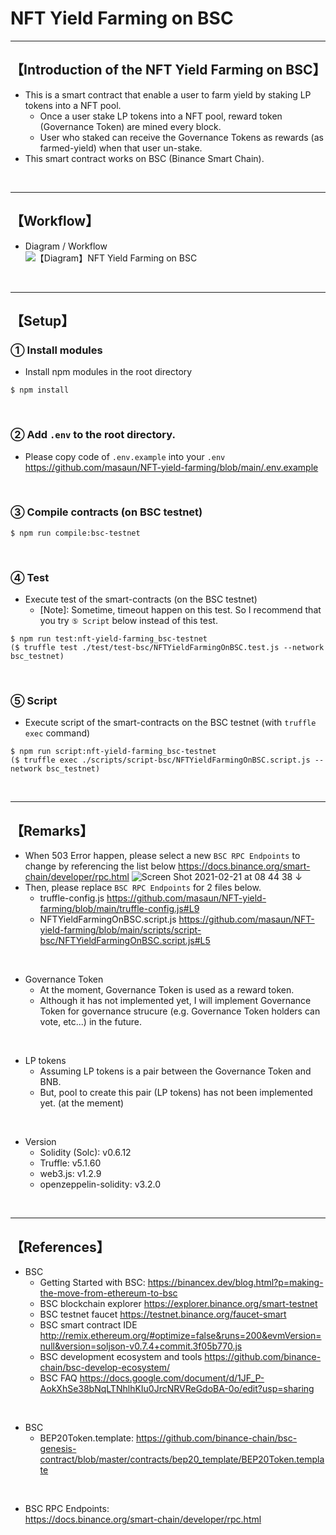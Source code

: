 # NFT Yield Farming on BSC

***
## 【Introduction of the NFT Yield Farming on BSC】
- This is a smart contract that enable a user to farm yield by staking LP tokens into a NFT pool.
  - Once a user stake LP tokens into a NFT pool, reward token (Governance Token) are mined every block.
  - User who staked can receive the Governance Tokens as rewards (as farmed-yield) when that user un-stake.
- This smart contract works on BSC (Binance Smart Chain).

&nbsp;

***

## 【Workflow】
- Diagram / Workflow  
![【Diagram】NFT Yield Farming on BSC](https://user-images.githubusercontent.com/19357502/108629603-1888a900-74a4-11eb-9337-581f757d7b4c.jpg)

&nbsp;

***

## 【Setup】
### ① Install modules
- Install npm modules in the root directory
```
$ npm install
```

<br>

### ② Add `.env` to the root directory.
- Please copy code of `.env.example` into your `.env`  
https://github.com/masaun/NFT-yield-farming/blob/main/.env.example  

<br>

### ③ Compile contracts (on BSC testnet)
```
$ npm run compile:bsc-testnet
```

<br>

### ④ Test
- Execute test of the smart-contracts (on the BSC testnet)
  - [Note]: Sometime, timeout happen on this test. So I recommend that you try `⑤ Script` below instead of this test.   
```
$ npm run test:nft-yield-farming_bsc-testnet
($ truffle test ./test/test-bsc/NFTYieldFarmingOnBSC.test.js --network bsc_testnet)
```

<br>

### ⑤ Script
- Execute script of the smart-contracts on the BSC testnet (with `truffle exec` command)
```
$ npm run script:nft-yield-farming_bsc-testnet
($ truffle exec ./scripts/script-bsc/NFTYieldFarmingOnBSC.script.js --network bsc_testnet)
```

&nbsp;

***

## 【Remarks】
- When 503 Error happen, please select a new `BSC RPC Endpoints` to change by referencing the list below
https://docs.binance.org/smart-chain/developer/rpc.html
![Screen Shot 2021-02-21 at 08 44 38](https://user-images.githubusercontent.com/19357502/108611369-64463e80-7421-11eb-9e56-166a3321ca22.png)
↓
- Then, please replace `BSC RPC Endpoints` for 2 files below.
  - truffle-config.js
    https://github.com/masaun/NFT-yield-farming/blob/main/truffle-config.js#L9
  - NFTYieldFarmingOnBSC.script.js
    https://github.com/masaun/NFT-yield-farming/blob/main/scripts/script-bsc/NFTYieldFarmingOnBSC.script.js#L5

<br>

- Governance Token
  - At the moment, Governance Token is used as a reward token.
  - Although it has not implemented yet, I will implement Governance Token for governance strucure (e.g. Governance Token holders can vote, etc...) in the future.

<br>

- LP tokens
  - Assuming LP tokens is a pair between the Governance Token and BNB. 
  - But, pool to create this pair (LP tokens) has not been implemented yet. (at the mement)

<br>

- Version
  - Solidity (Solc): v0.6.12
  - Truffle: v5.1.60
  - web3.js: v1.2.9
  - openzeppelin-solidity: v3.2.0


<br>  

***

## 【References】
- BSC
  - Getting Started with BSC:
    https://binancex.dev/blog.html?p=making-the-move-from-ethereum-to-bsc
  - BSC blockchain explorer
https://explorer.binance.org/smart-testnet
  - BSC testnet faucet
https://testnet.binance.org/faucet-smart
  - BSC smart contract IDE
http://remix.ethereum.org/#optimize=false&runs=200&evmVersion=null&version=soljson-v0.7.4+commit.3f05b770.js
  - BSC development ecosystem and tools
https://github.com/binance-chain/bsc-develop-ecosystem/
  - BSC FAQ
https://docs.google.com/document/d/1JF_P-AokXhSe38bNqLTNhlhKIu0JrcNRVReGdoBA-0o/edit?usp=sharing

<br>

- BSC
  - BEP20Token.template: 
    https://github.com/binance-chain/bsc-genesis-contract/blob/master/contracts/bep20_template/BEP20Token.template
  
<br>

- BSC RPC Endpoints:  
  https://docs.binance.org/smart-chain/developer/rpc.html
